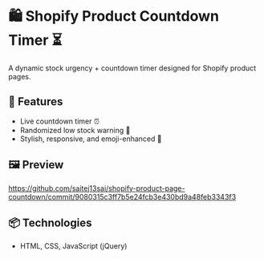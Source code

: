# 🛍️ Shopify Product Countdown Timer ⏳

A dynamic stock urgency + countdown timer designed for Shopify product pages.

## 🚀 Features

- Live countdown timer ⏰
- Randomized low stock warning 🛒
- Stylish, responsive, and emoji-enhanced 🎉


## 🖼️ Preview
https://github.com/saitej13sai/shopify-product-page-countdown/commit/9080315c3ff7b5e24fcb3e430bd9a48feb3343f3



## 📦 Technologies

- HTML, CSS, JavaScript (jQuery)




